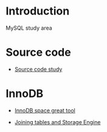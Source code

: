# Introduction

MySQL study area

# Source code

- [Source code study](./source)

# InnoDB

- [InnoDB space great tool](./docs/innodb_space.md)

- [Joining tables and Storage Engine](./docs/join_storage.md)